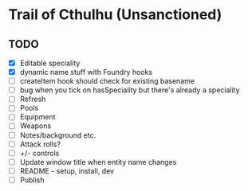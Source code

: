 # Trail of Cthulhu (Unsanctioned)


## TODO

- [x] Editable speciality
- [x] dynamic name stuff with Foundry hooks
- [ ] createItem hook should check for existing basename
- [ ] bug when you tick on hasSpeciality but there's already a speciality
- [ ] Refresh
- [ ] Pools
- [ ] Equipment
- [ ] Weapons
- [ ] Notes/background etc.
- [ ] Attack rolls?
- [ ] +/- controls
- [ ] Update window title when entity name changes
- [ ] README - setup, install, dev
- [ ] Publish